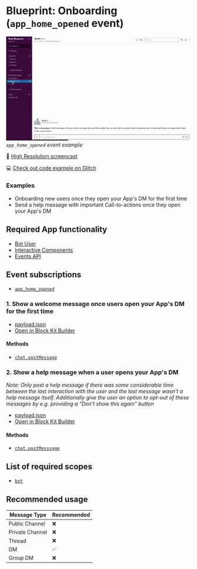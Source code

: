 # Blueprint: Onboarding (`app_home_opened` event)

![](app-home-opened.gif)  
*`app_home_opened` event example*

🎥 [High Resolution screencast](app-home-opened.mp4)

💻 [Check out code example on Glitch](https://glitch.com/~app-home-opened)

### Examples

* Onboarding new users once they open your App's DM for the first time
* Send a help message with important Call-to-actions once they open your App's DM

## Required App functionality

* [Bot User](https://api.slack.com/bot-users)
* [Interactive Components](https://api.slack.com/interactive-messages)
* [Events API](https://api.slack.com/events-api)

## Event subscriptions

* [`app_home_opened`](https://api.slack.com/events/app_home_opened)

### 1. Show a welcome message once users open your App's DM for the first time

* [payload.json](payload-welcome.json)
* [Open in Block Kit Builder](https://api.slack.com/tools/block-kit-builder?blocks=%5B%7B%22type%22%3A%22section%22%2C%22text%22%3A%7B%22type%22%3A%22mrkdwn%22%2C%22text%22%3A%22Hey%20there%20%F0%9F%91%8B%20I%27m%20TaskBot.%20I%27m%20here%20to%20help%20you%20create%20and%20manage%20tasks%20in%20Slack.%5CnThere%20are%20two%20ways%20to%20quickly%20create%20tasks%3A%22%7D%7D%2C%7B%22type%22%3A%22section%22%2C%22text%22%3A%7B%22type%22%3A%22mrkdwn%22%2C%22text%22%3A%22*1%EF%B8%8F%E2%83%A3%20Use%20the%20%60%2Ftask%60%20command*.%20Type%20%60%2Ftask%60%20followed%20by%20a%20short%20description%20of%20your%20tasks%20and%20I%27ll%20ask%20for%20a%20due%20date%20(if%20applicable).%20Try%20it%20out%20by%20using%20the%20%60%2Ftask%60%20command%20in%20this%20channel.%22%7D%7D%2C%7B%22type%22%3A%22section%22%2C%22text%22%3A%7B%22type%22%3A%22mrkdwn%22%2C%22text%22%3A%22*2%EF%B8%8F%E2%83%A3%20Use%20the%20_Create%20a%20Task_%20action.*%20If%20you%20want%20to%20create%20a%20task%20from%20a%20message%2C%20select%20%60Create%20a%20Task%60%20in%20a%20message%27s%20context%20menu.%20Try%20it%20out%20by%20selecting%20the%20_Create%20a%20Task_%20action%20for%20this%20message%20(shown%20below).%22%7D%7D%2C%7B%22type%22%3A%22image%22%2C%22title%22%3A%7B%22type%22%3A%22plain_text%22%2C%22text%22%3A%22Create%20a%20task%22%2C%22emoji%22%3Atrue%7D%2C%22image_url%22%3A%22https%3A%2F%2Fapi.slack.com%2Fimg%2Fblocks%2Fbkb_template_images%2FonboardingComplex.jpg%22%2C%22alt_text%22%3A%22image1%22%7D%2C%7B%22type%22%3A%22section%22%2C%22text%22%3A%7B%22type%22%3A%22mrkdwn%22%2C%22text%22%3A%22%E2%9E%95%20To%20start%20tracking%20your%20team%27s%20tasks%2C%20*add%20me%20to%20a%20channel*%20and%20I%27ll%20introduce%20myself.%20I%27m%20usually%20added%20to%20a%20team%20or%20project%20channel.%20Type%20%60%2Finvite%20%40TaskBot%60%20from%20the%20channel%20or%20pick%20a%20channel%20on%20the%20right.%22%7D%2C%22accessory%22%3A%7B%22type%22%3A%22conversations_select%22%2C%22placeholder%22%3A%7B%22type%22%3A%22plain_text%22%2C%22text%22%3A%22Select%20a%20channel...%22%2C%22emoji%22%3Atrue%7D%7D%7D%2C%7B%22type%22%3A%22divider%22%7D%2C%7B%22type%22%3A%22actions%22%2C%22elements%22%3A%5B%7B%22type%22%3A%22button%22%2C%22text%22%3A%7B%22type%22%3A%22plain_text%22%2C%22text%22%3A%22Create%20a%20new%20task%22%2C%22emoji%22%3Atrue%7D%2C%22style%22%3A%22primary%22%2C%22value%22%3A%22click_me%22%7D%2C%7B%22type%22%3A%22button%22%2C%22text%22%3A%7B%22type%22%3A%22plain_text%22%2C%22text%22%3A%22View%20tasks%22%2C%22emoji%22%3Atrue%7D%2C%22value%22%3A%22click_me%22%7D%2C%7B%22type%22%3A%22button%22%2C%22text%22%3A%7B%22type%22%3A%22plain_text%22%2C%22text%22%3A%22Help%22%2C%22emoji%22%3Atrue%7D%2C%22value%22%3A%22click_me%22%7D%5D%7D%5D)

#### Methods

* [`chat.postMessage`](https://api.slack.com/methods/chat.postMessage)

### 2. Show a help message when a user opens your App's DM

_Note: Only post a help message if there was some considerable time between the last interaction with the user and the last message wasn't a help message itself. Additionally give the user an option to opt-out of these messages by e.g. providing a "Don't show this again" button_

* [payload.json](payload-help.json)
* [Open in Block Kit Builder](https://api.slack.com/tools/block-kit-builder?blocks=%5B%7B%22type%22%3A%22section%22%2C%22text%22%3A%7B%22type%22%3A%22mrkdwn%22%2C%22text%22%3A%22%3Awave%3A%20*Hi%20there!*%5Cn%5Cn%20Here%20are%20some%20actions%20you%20can%20take%20from%20here.%22%7D%7D%2C%7B%22type%22%3A%22section%22%2C%22text%22%3A%7B%22type%22%3A%22mrkdwn%22%2C%22text%22%3A%22%F0%9F%93%8B%20*List%20tasks*%20%5Cn%5Cn%20View%20a%20list%20of%20tasks%22%7D%2C%22accessory%22%3A%7B%22type%22%3A%22static_select%22%2C%22placeholder%22%3A%7B%22type%22%3A%22plain_text%22%2C%22text%22%3A%22Choose%20task%20list%22%2C%22emoji%22%3Atrue%7D%2C%22options%22%3A%5B%7B%22text%22%3A%7B%22type%22%3A%22plain_text%22%2C%22text%22%3A%22Due%20today%22%2C%22emoji%22%3Atrue%7D%2C%22value%22%3A%22value-1%22%7D%2C%7B%22text%22%3A%7B%22type%22%3A%22plain_text%22%2C%22text%22%3A%22My%20tasks%22%2C%22emoji%22%3Atrue%7D%2C%22value%22%3A%22value-2%22%7D%2C%7B%22text%22%3A%7B%22type%22%3A%22plain_text%22%2C%22text%22%3A%22All%20tasks%22%2C%22emoji%22%3Atrue%7D%2C%22value%22%3A%22value-2%22%7D%5D%7D%7D%2C%7B%22type%22%3A%22section%22%2C%22text%22%3A%7B%22type%22%3A%22mrkdwn%22%2C%22text%22%3A%22%E2%9A%99%EF%B8%8F%20*Settings*%20%5Cn%5Cn%20Edit%20your%20settings%20or%20notification%20preferences%22%7D%2C%22accessory%22%3A%7B%22type%22%3A%22static_select%22%2C%22placeholder%22%3A%7B%22type%22%3A%22plain_text%22%2C%22text%22%3A%22Edit%20settings%22%2C%22emoji%22%3Atrue%7D%2C%22options%22%3A%5B%7B%22text%22%3A%7B%22type%22%3A%22plain_text%22%2C%22text%22%3A%22Notifications%22%2C%22emoji%22%3Atrue%7D%2C%22value%22%3A%22value-1%22%7D%2C%7B%22text%22%3A%7B%22type%22%3A%22plain_text%22%2C%22text%22%3A%22Settings%22%2C%22emoji%22%3Atrue%7D%2C%22value%22%3A%22value-2%22%7D%5D%7D%7D%2C%7B%22type%22%3A%22section%22%2C%22text%22%3A%7B%22type%22%3A%22mrkdwn%22%2C%22text%22%3A%22%F0%9F%93%A5%20*Send%20feedback*%20%5Cn%5Cn%20Give%20us%20feedback%20or%20ask%20for%20help%22%7D%2C%22accessory%22%3A%7B%22type%22%3A%22button%22%2C%22text%22%3A%7B%22type%22%3A%22plain_text%22%2C%22text%22%3A%22Send%20feedback%22%7D%2C%22value%22%3A%22click_me_123%22%7D%7D%2C%7B%22type%22%3A%22divider%22%7D%2C%7B%22type%22%3A%22actions%22%2C%22elements%22%3A%5B%7B%22type%22%3A%22button%22%2C%22text%22%3A%7B%22type%22%3A%22plain_text%22%2C%22text%22%3A%22Create%20a%20new%20task%22%2C%22emoji%22%3Atrue%7D%2C%22style%22%3A%22primary%22%2C%22value%22%3A%22click_me%22%7D%2C%7B%22type%22%3A%22button%22%2C%22text%22%3A%7B%22type%22%3A%22plain_text%22%2C%22text%22%3A%22FAQ%22%2C%22emoji%22%3Atrue%7D%2C%22value%22%3A%22click_me_123%22%7D%5D%7D%5D)

#### Methods

* [`chat.postMesssage`](https://api.slack.com/methods/chat.postMessage)

## List of required scopes

* [`bot`](https://api.slack.com/scopes/bot)

## Recommended usage

| Message Type  | Recommended |
| ------------- | ------------- |
| Public Channel | :x: | 
| Private Channel | :x: | 
| Thread | :x: |
| DM | :white_check_mark: |
| Group DM | :x: |
